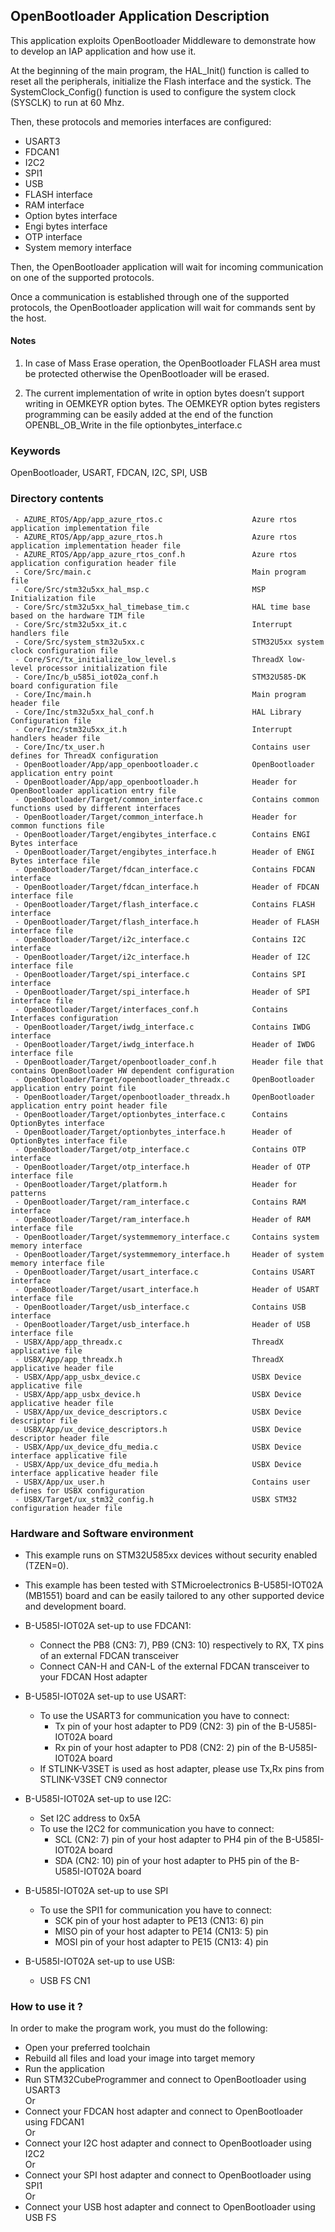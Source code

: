 ## <b>OpenBootloader Application Description</b>

This application exploits OpenBootloader Middleware to demonstrate how to develop an IAP application
and how use it.

At the beginning of the main program, the HAL_Init() function is called to reset
all the peripherals, initialize the Flash interface and the systick.
The SystemClock_Config() function is used to configure the system clock (SYSCLK)
to run at 60 Mhz.

Then, these protocols and memories interfaces are configured:

  - USART3
  - FDCAN1
  - I2C2
  - SPI1
  - USB
  - FLASH interface
  - RAM interface
  - Option bytes interface
  - Engi bytes interface
  - OTP interface
  - System memory interface

Then, the OpenBootloader application will wait for incoming communication on one of the supported protocols.

Once a communication is established through one of the supported protocols,
the OpenBootloader application will wait for commands sent by the host.

#### <b>Notes</b>

 1. In case of Mass Erase operation, the OpenBootloader FLASH area must be protected otherwise the OpenBootloader
    will be erased.

 2. The current implementation of write in option bytes doesn’t support writing in OEMKEYR option bytes.
    The OEMKEYR option bytes registers programming can be easily added at the end of the function OPENBL_OB_Write in the file optionbytes_interface.c

### <b>Keywords</b>

OpenBootloader, USART, FDCAN, I2C, SPI, USB

### <b>Directory contents</b>

     - AZURE_RTOS/App/app_azure_rtos.c                    Azure rtos application implementation file
     - AZURE_RTOS/App/app_azure_rtos.h                    Azure rtos application implementation header file
     - AZURE_RTOS/App/app_azure_rtos_conf.h               Azure rtos application configuration header file
     - Core/Src/main.c                                    Main program file
     - Core/Src/stm32u5xx_hal_msp.c                       MSP Initialization file
     - Core/Src/stm32u5xx_hal_timebase_tim.c              HAL time base based on the hardware TIM file
     - Core/Src/stm32u5xx_it.c                            Interrupt handlers file
     - Core/Src/system_stm32u5xx.c                        STM32U5xx system clock configuration file
     - Core/Src/tx_initialize_low_level.s                 ThreadX low-level processor initialization file
     - Core/Inc/b_u585i_iot02a_conf.h                     STM32U585-DK board configuration file
     - Core/Inc/main.h                                    Main program header file
     - Core/Inc/stm32u5xx_hal_conf.h                      HAL Library Configuration file
     - Core/Inc/stm32u5xx_it.h                            Interrupt handlers header file
     - Core/Inc/tx_user.h                                 Contains user defines for ThreadX configuration
     - OpenBootloader/App/app_openbootloader.c            OpenBootloader application entry point
     - OpenBootloader/App/app_openbootloader.h            Header for OpenBootloader application entry file
     - OpenBootloader/Target/common_interface.c           Contains common functions used by different interfaces
     - OpenBootloader/Target/common_interface.h           Header for common functions file
     - OpenBootloader/Target/engibytes_interface.c        Contains ENGI Bytes interface
     - OpenBootloader/Target/engibytes_interface.h        Header of ENGI Bytes interface file
     - OpenBootloader/Target/fdcan_interface.c            Contains FDCAN interface
     - OpenBootloader/Target/fdcan_interface.h            Header of FDCAN interface file
     - OpenBootloader/Target/flash_interface.c            Contains FLASH interface
     - OpenBootloader/Target/flash_interface.h            Header of FLASH interface file
     - OpenBootloader/Target/i2c_interface.c              Contains I2C interface
     - OpenBootloader/Target/i2c_interface.h              Header of I2C interface file
     - OpenBootloader/Target/spi_interface.c              Contains SPI interface
     - OpenBootloader/Target/spi_interface.h              Header of SPI interface file
     - OpenBootloader/Target/interfaces_conf.h            Contains Interfaces configuration
     - OpenBootloader/Target/iwdg_interface.c             Contains IWDG interface
     - OpenBootloader/Target/iwdg_interface.h             Header of IWDG interface file
     - OpenBootloader/Target/openbootloader_conf.h        Header file that contains OpenBootloader HW dependent configuration
     - OpenBootloader/Target/openbootloader_threadx.c     OpenBootloader application entry point file
     - OpenBootloader/Target/openbootloader_threadx.h     OpenBootloader application entry point header file
     - OpenBootloader/Target/optionbytes_interface.c      Contains OptionBytes interface
     - OpenBootloader/Target/optionbytes_interface.h      Header of OptionBytes interface file
     - OpenBootloader/Target/otp_interface.c              Contains OTP interface
     - OpenBootloader/Target/otp_interface.h              Header of OTP interface file
     - OpenBootloader/Target/platform.h	                  Header for patterns
     - OpenBootloader/Target/ram_interface.c              Contains RAM interface
     - OpenBootloader/Target/ram_interface.h              Header of RAM interface file
     - OpenBootloader/Target/systemmemory_interface.c     Contains system memory interface
     - OpenBootloader/Target/systemmemory_interface.h     Header of system memory interface file
     - OpenBootloader/Target/usart_interface.c            Contains USART interface
     - OpenBootloader/Target/usart_interface.h            Header of USART interface file
     - OpenBootloader/Target/usb_interface.c              Contains USB interface
     - OpenBootloader/Target/usb_interface.h              Header of USB interface file
     - USBX/App/app_threadx.c                             ThreadX applicative file
     - USBX/App/app_threadx.h                             ThreadX applicative header file
     - USBX/App/app_usbx_device.c                         USBX Device applicative file
     - USBX/App/app_usbx_device.h                         USBX Device applicative header file
     - USBX/App/ux_device_descriptors.c                   USBX Device descriptor file
     - USBX/App/ux_device_descriptors.h                   USBX Device descriptor header file
     - USBX/App/ux_device_dfu_media.c                     USBX Device interface applicative file
     - USBX/App/ux_device_dfu_media.h                     USBX Device interface applicative header file
     - USBX/App/ux_user.h                                 Contains user defines for USBX configuration
     - USBX/Target/ux_stm32_config.h                      USBX STM32 configuration header file

### <b>Hardware and Software environment</b>

  - This example runs on STM32U585xx devices without security enabled (TZEN=0).

  - This example has been tested with STMicroelectronics B-U585I-IOT02A (MB1551)
    board and can be easily tailored to any other supported device
    and development board.

  - B-U585I-IOT02A set-up to use FDCAN1:
    - Connect the PB8 (CN3: 7), PB9 (CN3: 10) respectively to RX, TX pins of an external FDCAN transceiver 
    - Connect CAN-H and CAN-L of the external FDCAN transceiver to your FDCAN Host adapter

  - B-U585I-IOT02A set-up to use USART:
    - To use the USART3 for communication you have to connect:
      - Tx pin of your host adapter to PD9 (CN2: 3) pin of the B-U585I-IOT02A board
      - Rx pin of your host adapter to PD8 (CN2: 2) pin of the B-U585I-IOT02A board
    - If STLINK-V3SET is used as host adapter, please use Tx,Rx pins from STLINK-V3SET CN9 connector

  - B-U585I-IOT02A set-up to use I2C:
    - Set I2C address to 0x5A
    - To use the I2C2 for communication you have to connect:
      - SCL (CN2: 7) pin of your host adapter to PH4 pin of the B-U585I-IOT02A board
      - SDA (CN2: 10) pin of your host adapter to PH5 pin of the B-U585I-IOT02A board

  - B-U585I-IOT02A set-up to use SPI
      - To use the SPI1 for communication you have to connect:
        - SCK pin of your host adapter to PE13 (CN13: 6) pin
        - MISO pin of your host adapter to PE14 (CN13: 5) pin
        - MOSI pin of your host adapter to PE15 (CN13: 4) pin

  - B-U585I-IOT02A set-up to use USB:
    - USB FS CN1

### <b>How to use it ?</b>

In order to make the program work, you must do the following:

  - Open your preferred toolchain
  - Rebuild all files and load your image into target memory
  - Run the application
  - Run STM32CubeProgrammer and connect to OpenBootloader using USART3</br>
    Or
  - Connect your FDCAN host adapter and connect to OpenBootloader using FDCAN1</br>
    Or
  - Connect your I2C host adapter and connect to OpenBootloader using I2C2</br>
    Or
  - Connect your SPI host adapter and connect to OpenBootloader using SPI1</br>
    Or
  - Connect your USB host adapter and connect to OpenBootloader using USB FS</br>
